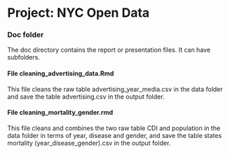 # Project: NYC Open Data
### Doc folder

The doc directory contains the report or presentation files. It can have subfolders.  

#### File cleaning_advertising_data.Rmd
This file cleans the raw table advertising_year_media.csv in the data folder and save the table advertising.csv in the output folder. 
 
#### File cleaning_mortality_gender.rmd
This file cleans and combines the two raw table CDI and population in the data folder in terms of year, disease and gender, and save the table states mortality (year_disease_gender).csv in the output folder.